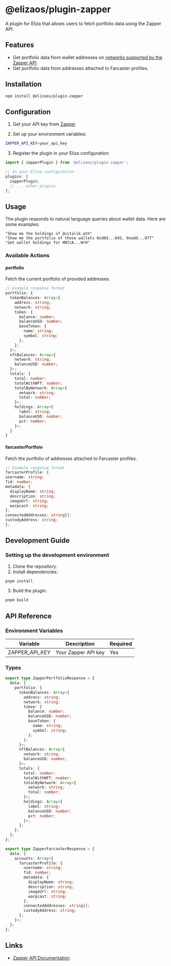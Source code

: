 # @elizaos/plugin-zapper

A plugin for Eliza that allows users to fetch portfolio data using the Zapper API.

## Features

- Get portfolio data from wallet addresses on [networks supported by the Zapper API](https://protocol.zapper.xyz/docs/api/supported-chains).
- Get portfolio data from addresses attached to Farcaster profiles.

## Installation

```bash
npm install @elizaos/plugin-zapper
```

## Configuration

1. Get your API key from [Zapper](https://protocol.zapper.xyz/)

2. Set up your environment variables:

```bash
ZAPPER_API_KEY=your_api_key
```

3. Register the plugin in your Eliza configuration:

```typescript
import { zapperPlugin } from '@elizaos/plugin-zapper';

// In your Eliza configuration
plugins: [
  zapperPlugin,
  // ... other plugins
];
```

## Usage

The plugin responds to natural language queries about wallet data. Here are some examples:

```plaintext
"Show me the holdings of @vitalik.eth"
"Show me the portfolio of these wallets 0xd8d...045, 0xadd...077"
"Get wallet holdings for HN7cA...WrH"
```

### Available Actions

#### portfolio

Fetch the current portfolio of provided addresses.

```typescript
// Example response format
portfolio: {
  tokenBalances: Array<{
    address: string;
    network: string;
    token: {
      balance: number;
      balanceUSD: number;
      baseToken: {
        name: string;
        symbol: string;
      };
    };
  }>;
  nftBalances: Array<{
    network: string;
    balanceUSD: number;
  }>;
  totals: {
    total: number;
    totalWithNFT: number;
    totalByNetwork: Array<{
      network: string;
      total: number;
    }>;
    holdings: Array<{
      label: string;
      balanceUSD: number;
      pct: number;
    }>;
  }
}
```

#### farcasterPortfoio

Fetch the portfolio of addresses attached to Farcaster profiles.

```typescript
// Example response format
farcasterProfile: {
username: string;
fid: number;
metadata: {
  displayName: string;
  description: string;
  imageUrl: string;
  warpcast: string;
};
connectedAddresses: string[];
custodyAddress: string;
};
```

## Development Guide

### Setting up the development environment

1. Clone the repository.
2. Install dependencies:

```bash
pnpm install
```

3. Build the plugin:

```bash
pnpm build
```

## API Reference

### Environment Variables

| Variable       | Description         | Required |
| -------------- | ------------------- | -------- |
| ZAPPER_API_KEY | Your Zapper API key | Yes      |

### Types

```typescript
export type ZapperPortfolioResponse = {
  data: {
    portfolio: {
      tokenBalances: Array<{
        address: string;
        network: string;
        token: {
          balance: number;
          balanceUSD: number;
          baseToken: {
            name: string;
            symbol: string;
          };
        };
      }>;
      nftBalances: Array<{
        network: string;
        balanceUSD: number;
      }>;
      totals: {
        total: number;
        totalWithNFT: number;
        totalByNetwork: Array<{
          network: string;
          total: number;
        }>;
        holdings: Array<{
          label: string;
          balanceUSD: number;
          pct: number;
        }>;
      };
    };
  };
};

export type ZapperFarcasterResponse = {
  data: {
    accounts: Array<{
      farcasterProfile: {
        username: string;
        fid: number;
        metadata: {
          displayName: string;
          description: string;
          imageUrl: string;
          warpcast: string;
        };
        connectedAddresses: string[];
        custodyAddress: string;
      };
    }>;
  };
};
```

## Links

- [Zapper API Documentation](https://protocol.zapper.xyz/docs/api/)
